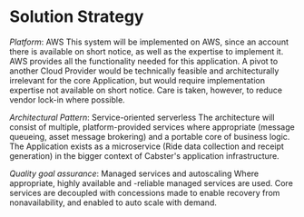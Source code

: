 Solution Strategy
=================

*Platform*: AWS
This system will be implemented on AWS, since an account there is available on short notice, as well as the expertise to implement it. AWS provides all the functionality needed for this application. A pivot to another Cloud Provider would be technically feasible and architecturally irrelevant for the core Application, but would require implementation expertise not available on short notice. Care is taken, however, to reduce vendor lock-in where possible.

*Architectural Pattern*: Service-oriented serverless
The architecture will consist of multiple, platform-provided services where appropriate (message queueing, asset message brokering) and a portable core of business logic. The Application exists as a microservice (Ride data collection and receipt generation) in the bigger context of Cabster's application infrastructure.

*Quality goal assurance*: Managed services and autoscaling
Where appropriate, highly available and -reliable managed services are used. Core services are decoupled with concessions made to enable recovery from nonavailability, and enabled to auto scale with demand.
